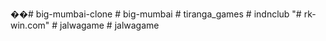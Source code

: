 ��#   b i g - m u m b a i - c l o n e 
 
 #   b i g - m u m b a i 
 
 
#   t i r a n g a _ g a m e s  
 #   i n d n c l u b  
 "# rk-win.com" 
#   j a l w a g a m e  
 #   j a l w a g a m e  
 